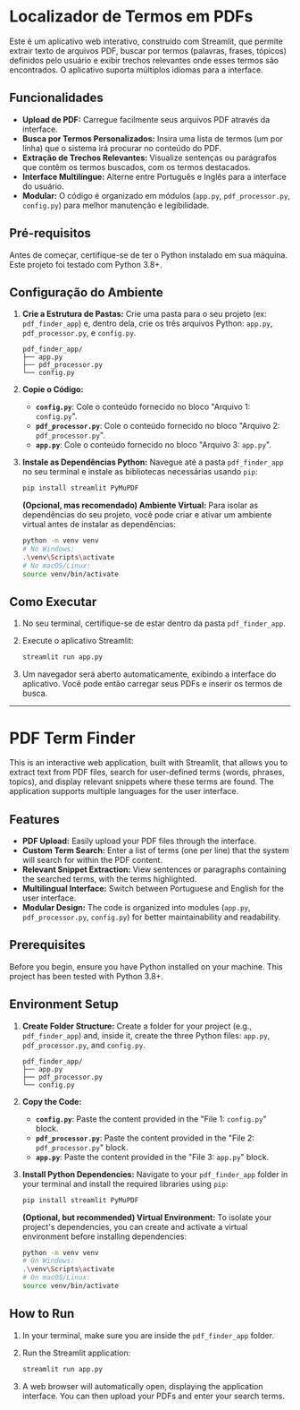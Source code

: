 # Localizador de Termos em PDFs

Este é um aplicativo web interativo, construído com Streamlit, que permite extrair texto de arquivos PDF, buscar por termos (palavras, frases, tópicos) definidos pelo usuário e exibir trechos relevantes onde esses termos são encontrados. O aplicativo suporta múltiplos idiomas para a interface.

## Funcionalidades

- **Upload de PDF:** Carregue facilmente seus arquivos PDF através da interface.
- **Busca por Termos Personalizados:** Insira uma lista de termos (um por linha) que o sistema irá procurar no conteúdo do PDF.
- **Extração de Trechos Relevantes:** Visualize sentenças ou parágrafos que contêm os termos buscados, com os termos destacados.
- **Interface Multilíngue:** Alterne entre Português e Inglês para a interface do usuário.
- **Modular:** O código é organizado em módulos (`app.py`, `pdf_processor.py`, `config.py`) para melhor manutenção e legibilidade.

## Pré-requisitos

Antes de começar, certifique-se de ter o Python instalado em sua máquina. Este projeto foi testado com Python 3.8+.

## Configuração do Ambiente

1.  **Crie a Estrutura de Pastas:**
    Crie uma pasta para o seu projeto (ex: `pdf_finder_app`) e, dentro dela, crie os três arquivos Python: `app.py`, `pdf_processor.py`, e `config.py`.

    ```
    pdf_finder_app/
    ├── app.py
    ├── pdf_processor.py
    └── config.py
    ```

2.  **Copie o Código:**

    - **`config.py`**: Cole o conteúdo fornecido no bloco "Arquivo 1: `config.py`".
    - **`pdf_processor.py`**: Cole o conteúdo fornecido no bloco "Arquivo 2: `pdf_processor.py`".
    - **`app.py`**: Cole o conteúdo fornecido no bloco "Arquivo 3: `app.py`".

3.  **Instale as Dependências Python:**
    Navegue até a pasta `pdf_finder_app` no seu terminal e instale as bibliotecas necessárias usando `pip`:

    ```bash
    pip install streamlit PyMuPDF
    ```

    **(Opcional, mas recomendado) Ambiente Virtual:**
    Para isolar as dependências do seu projeto, você pode criar e ativar um ambiente virtual antes de instalar as dependências:

    ```bash
    python -m venv venv
    # No Windows:
    .\venv\Scripts\activate
    # No macOS/Linux:
    source venv/bin/activate
    ```

## Como Executar

1.  No seu terminal, certifique-se de estar dentro da pasta `pdf_finder_app`.
2.  Execute o aplicativo Streamlit:

    ```bash
    streamlit run app.py
    ```

3.  Um navegador será aberto automaticamente, exibindo a interface do aplicativo. Você pode então carregar seus PDFs e inserir os termos de busca.

---

# PDF Term Finder

This is an interactive web application, built with Streamlit, that allows you to extract text from PDF files, search for user-defined terms (words, phrases, topics), and display relevant snippets where these terms are found. The application supports multiple languages for the user interface.

## Features

- **PDF Upload:** Easily upload your PDF files through the interface.
- **Custom Term Search:** Enter a list of terms (one per line) that the system will search for within the PDF content.
- **Relevant Snippet Extraction:** View sentences or paragraphs containing the searched terms, with the terms highlighted.
- **Multilingual Interface:** Switch between Portuguese and English for the user interface.
- **Modular Design:** The code is organized into modules (`app.py`, `pdf_processor.py`, `config.py`) for better maintainability and readability.

## Prerequisites

Before you begin, ensure you have Python installed on your machine. This project has been tested with Python 3.8+.

## Environment Setup

1.  **Create Folder Structure:**
    Create a folder for your project (e.g., `pdf_finder_app`) and, inside it, create the three Python files: `app.py`, `pdf_processor.py`, and `config.py`.

    ```
    pdf_finder_app/
    ├── app.py
    ├── pdf_processor.py
    └── config.py
    ```

2.  **Copy the Code:**

    - **`config.py`**: Paste the content provided in the "File 1: `config.py`" block.
    - **`pdf_processor.py`**: Paste the content provided in the "File 2: `pdf_processor.py`" block.
    - **`app.py`**: Paste the content provided in the "File 3: `app.py`" block.

3.  **Install Python Dependencies:**
    Navigate to your `pdf_finder_app` folder in your terminal and install the required libraries using `pip`:

    ```bash
    pip install streamlit PyMuPDF
    ```

    **(Optional, but recommended) Virtual Environment:**
    To isolate your project's dependencies, you can create and activate a virtual environment before installing dependencies:

    ```bash
    python -m venv venv
    # On Windows:
    .\venv\Scripts\activate
    # On macOS/Linux:
    source venv/bin/activate
    ```

## How to Run

1.  In your terminal, make sure you are inside the `pdf_finder_app` folder.
2.  Run the Streamlit application:

    ```bash
    streamlit run app.py
    ```

3.  A web browser will automatically open, displaying the application interface. You can then upload your PDFs and enter your search terms.
